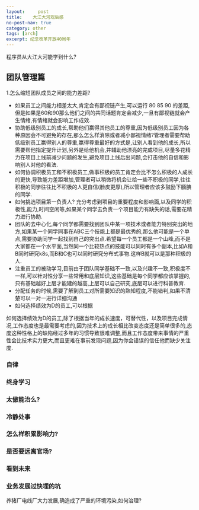 ```yaml
---
layout:     post
title:    大江大河观后感
no-post-nav: true
category: other
tags: [arch]
excerpt: 纪念改革开放40周年
---
```


程序员从大江大河能学到什么?




## 团队管理篇

1.怎么缩短团队成员之间的能力差距?

   - 如果员工之间能力相差太大,肯定会有鄙视链产生,可以运行 80 85 90 的差距,但是如果是60和90那么他们之间的共同话题肯定会减少,一旦有鄙视链就会产生情绪,有情绪就会影响工作成效.
   - 协助低级别员工的成长,帮助他们赢得其他员工的尊重,因为低级别员工因为各种原因会不可避免的存在,那么怎么样消除或者减小鄙视情绪?管理者需要帮助低级别员工赢得别人的尊重,赢得尊重最好的方式是,让别人看到他的成长,所以需要帮他指定提升计划,另外是给他机会,并辅助他漂亮的完成项目,尽量多花精力在项目上线前减少问题的发生,避免项目上线后出问题,会打击他的自信和影响别人对他的看法.
   - 如何协调积极员工和不积极员工,做事积极的员工肯定会比不怎么积极的人成长的更快,导致能力差距增加,管理者可以稍微将机会让给一些不积极的同学,往往积极的同学往往比不积极的人更自信(脸皮更厚),所以管理者应该多鼓励下腼腆的同学.
   - 如何挑选项目第一负责人? 充分考虑到项目的重要程度和影响面,以及同学的积极性,能力,时间空闲等,如果某个同学去负责一个项目能力有缺失的话,需要花精力进行协助.
   - 团队的去中心化,每个同学都需要找到团队中某一项技术或者能力特别突出的地方,如果某一个同学同事在ABC三个技能上都是最优秀的,那么他可能是一个单点,需要协助同学一起找到自己的突出点.希望每一个员工都是一个山峰,而不是大家都在一个水平面,当然同一个比较热点的技能可以同时有多个副本,比如A和B同时研究k8s,而B和C也可以同时研究分布式事物.这样B就可以是那种积极的人.
   - 注重员工的被动学习,目前由于团队同学基础不一致,以及兴趣不一致,积极度不一样,可以针对性分享一些常用和底层知识,这些基础是每个同学都应该掌握的,只有基础越好上层才能建的越高,上层可以自己研究,底层可以进行科普教育.
   - 分配任务的时候,需要了解到员工对所需要知识的熟知程度,不能错判,如果不清楚可以一对一进行详细沟通
   - 如何选择绩效为D的员工,可以根据

   如何选择绩效为D的员工,除了根据当年的成长速度，可替代性，以及项目完成情况,工作态度也是最需要考虑的,因为技术上的成长相比改变态度还是简单很多的,态度这种性格上的缺陷经过多年的习惯导致很难调整,而且工作态度带来事情的严重性会比技术实力更大,而且更难在事前发现问题,因为你会错误的信任他而缺少关注度.


### 自律


### 终身学习


### 太傲能治么?


### 冷静处事


### 怎么样积累影响力?


### 是否要远离官场?


### 看到未来


### 业务发展过快埋的坑

养猪厂电线厂大力发展,确造成了严重的环境污染,如何治理?
